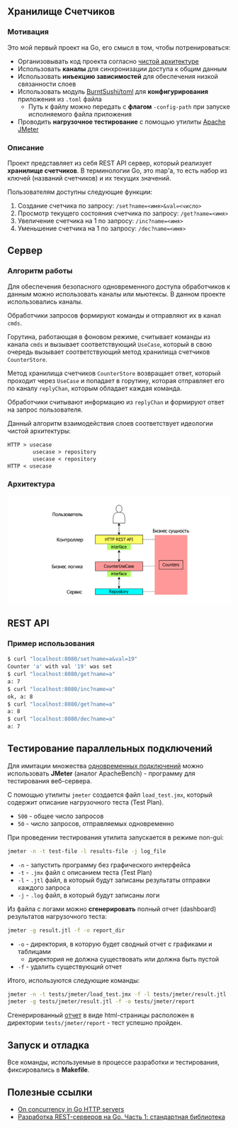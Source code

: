 ## Хранилище Счетчиков
### Мотивация
Это мой первый проект на Go, его смысл в том, чтобы потренироваться:
* Организовывать код проекта согласно [чистой архитектуре](https://github.com/evrone/go-clean-template)
* Использовать **каналы** для синхронизации доступа к общим данным
* Использовать **инъекцию зависимостей** для обеспечения низкой связанности слоев
* Использовать модуль [BurntSushi/toml](https://github.com/BurntSushi/toml) для **конфигурирования** приложения из `.toml` файла
  * Путь к файлу можно передать с **флагом** `-config-path` при запуске исполняемого файла приложения
* Проводить **нагрузочное тестирование** с помощью утилиты [Apache JMeter](https://jmeter.apache.org/index.html)

### Описание
Проект представляет из себя REST API сервер, который реализует **хранилище счетчиков**. В терминологии Go, это map'а, то есть набор из ключей (названий счетчиков) и их текущих значений.

Пользователям доступны следующие функции:
1. Создание счетчика по запросу: `/set?name=<имя>&val=<число>`
2. Просмотр текущего состояния счетчика по запросу: `/get?name=<имя>`
3. Увеличение счетчика на 1 по запросу: `/inc?name=<имя>`
4. Уменьшение счетчика на 1 по запросу: `/dec?name=<имя>`

## Сервер
### Алгоритм работы
Для обеспечения безопасного одновременного доступа обработчиков к данным можно использовать каналы или мьютексы. В данном проекте использовались каналы.

Обработчики запросов формируют команды и отправляют их в канал `cmds`.

Горутина, работающая в фоновом режиме, считывает команды из канала `cmds` и вызывает соответствующий `UseCase`, который в свою очередь вызывает соответствующий метод хранилища счетчиков `CounterStore`.

Метод хранилища счетчиков `CounterStore` возвращает ответ, который проходит через `UseCase` и попадает в горутину, которая отправляет его по каналу `replyChan`, которым обладает каждая команда.

Обработчики считывают информацию из `replyChan` и формируют ответ на запрос пользователя.

Данный алгоритм взаимодействия слоев соответствует идеологии чистой архитектуры:

```
HTTP > usecase
        usecase > repository
        usecase < repository
HTTP < usecase
```

### Архитектура
<p align="center">
  <img src="/assets/architecture.png" width="800">
</p>

## REST API
### Пример использования
```bash
$ curl "localhost:8080/set?name=a&val=19"
Counter 'a' with val '19' was set
$ curl "localhost:8080/get?name=a"
a: 7
$ curl "localhost:8080/inc?name=a"
ok, a: 8
$ curl "localhost:8080/get?name=a"
a: 8
$ curl "localhost:8080/dec?name=a"
a: 7
```

## Тестирование параллельных подключений
Для имитации множества [одновременных подключений](https://www.blazemeter.com/blog/jmeter-timer) можно использовать **JMeter** (аналог ApacheBench) - программу для тестирования веб-сервера.

С помощью утилиты `jmeter` создается файл `load_test.jmx`, который содержит описание нагрузочного теста (Test Plan).

* `500` - общее число запросов
* `50` - число запросов, отправляемых одновременно

При проведении тестирования утилита запускается в режиме non-gui:

```bash
jmeter -n -t test-file -l results-file -j log_file
```
* `-n` - запустить программу без графического интерфейса
* `-t` - `.jmx` файл с описанием теста (Test Plan)
* `-l` - `.jtl` файл, в который будут записаны результаты отправки каждого запроса
* `-j` - `.log` файл, в который будут записаны логи

Из файла с логами можно **сгенерировать** полный отчет (dashboard) результатов нагрузочного теста:

```bash
jmeter -g result.jtl -f -o report_dir
```

* `-o` - директория, в которую будет сводный отчет с графиками и таблицами
  * директория не должна существовать или должна быть пустой
* `-f` - удалить существующий отчет

Итого, используются следующие команды:

```bash
jmeter -n -t tests/jmeter/load_test.jmx -f -l tests/jmeter/result.jtl -j tests/jmeter/result.log
jmeter -g tests/jmeter/result.jtl -f -o tests/jmeter/report
```

Сгенерированный [отчет](/tests/jmeter/report/index.html) в виде html-страницы расположен в директории `tests/jmeter/report` - тест успешно пройден.

## Запуск и отладка
Все команды, используемые в процессе разработки и тестирования, фиксировались в **Makefile**. 

## Полезные ссылки
* [On concurrency in Go HTTP servers](https://eli.thegreenplace.net/2019/on-concurrency-in-go-http-servers/)
* [Разработка REST-серверов на Go. Часть 1: стандартная библиотека](https://habr.com/ru/companies/ruvds/articles/559816/)